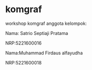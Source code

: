 # komgraf
workshop komgraf
anggota kelompok:

Nama: Satrio Septiaji Pratama

NRP:5221600016

Nama:Muhammad Firdaus alfayudha

NRP:5221600018
